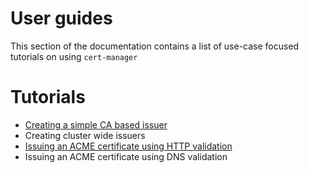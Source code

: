 # User guides

This section of the documentation contains a list of use-case focused tutorials on using `cert-manager`

# Tutorials

* [Creating a simple CA based issuer](ca-based-issuer.md)
* Creating cluster wide issuers
* [Issuing an ACME certificate using HTTP validation](acme-http-validation.md)
* Issuing an ACME certificate using DNS validation